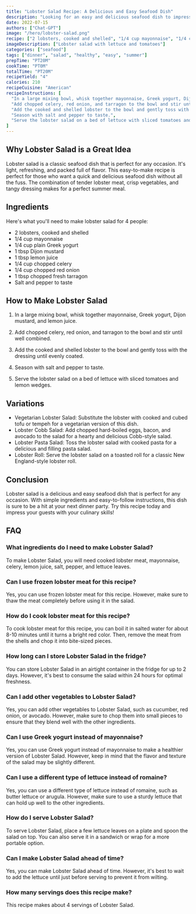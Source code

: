 ```yaml
---
title: "Lobster Salad Recipe: A Delicious and Easy Seafood Dish"
description: "Looking for an easy and delicious seafood dish to impress your guests? Try this lobster salad recipe! With simple ingredients and easy-to-follow instructions, this dish is sure to be a hit at your next dinner party."
date: 2022-07-15
authors: ["Chat-GPT"]
image: "/hero/lobster-salad.png"
recipe: ["2 lobsters, cooked and shelled", "1/4 cup mayonnaise", "1/4 cup plain Greek yogurt", "1 tbsp Dijon mustard", "1 tbsp lemon juice", "1/4 cup chopped celery", "1/4 cup chopped red onion", "1 tbsp chopped fresh tarragon", "Salt and pepper to taste"]
imageDescription: ["Lobster salad with lettuce and tomatoes"]
categories: ["seafood"]
tags: ["dinner", "salad", "healthy", "easy", "summer"]
prepTime: "PT20M"
cookTime: "PT0M"
totalTime: "PT20M"
recipeYield: "4"
calories: 210
recipeCuisine: "American"
recipeInstructions: [
  "In a large mixing bowl, whisk together mayonnaise, Greek yogurt, Dijon mustard, and lemon juice.",
  "Add chopped celery, red onion, and tarragon to the bowl and stir until well combined.",
  "Add the cooked and shelled lobster to the bowl and gently toss with the dressing until evenly coated.",
  "Season with salt and pepper to taste.",
  "Serve the lobster salad on a bed of lettuce with sliced tomatoes and lemon wedges."
]
---
```


## Why Lobster Salad is a Great Idea

Lobster salad is a classic seafood dish that is perfect for any occasion. It's light, refreshing, and packed full of flavor. This easy-to-make recipe is perfect for those who want a quick and delicious seafood dish without all the fuss. The combination of tender lobster meat, crisp vegetables, and tangy dressing makes for a perfect summer meal.

## Ingredients

Here's what you'll need to make lobster salad for 4 people:

- 2 lobsters, cooked and shelled
- 1/4 cup mayonnaise
- 1/4 cup plain Greek yogurt
- 1 tbsp Dijon mustard
- 1 tbsp lemon juice
- 1/4 cup chopped celery
- 1/4 cup chopped red onion
- 1 tbsp chopped fresh tarragon
- Salt and pepper to taste

## How to Make Lobster Salad

1. In a large mixing bowl, whisk together mayonnaise, Greek yogurt, Dijon mustard, and lemon juice.

2. Add chopped celery, red onion, and tarragon to the bowl and stir until well combined.

3. Add the cooked and shelled lobster to the bowl and gently toss with the dressing until evenly coated.

4. Season with salt and pepper to taste.

5. Serve the lobster salad on a bed of lettuce with sliced tomatoes and lemon wedges.

## Variations

- Vegetarian Lobster Salad: Substitute the lobster with cooked and cubed tofu or tempeh for a vegetarian version of this dish.
- Lobster Cobb Salad: Add chopped hard-boiled eggs, bacon, and avocado to the salad for a hearty and delicious Cobb-style salad.
- Lobster Pasta Salad: Toss the lobster salad with cooked pasta for a delicious and filling pasta salad.
- Lobster Roll: Serve the lobster salad on a toasted roll for a classic New England-style lobster roll.

## Conclusion

Lobster salad is a delicious and easy seafood dish that is perfect for any occasion. With simple ingredients and easy-to-follow instructions, this dish is sure to be a hit at your next dinner party. Try this recipe today and impress your guests with your culinary skills!

## FAQ

### What ingredients do I need to make Lobster Salad?

To make Lobster Salad, you will need cooked lobster meat, mayonnaise, celery, lemon juice, salt, pepper, and lettuce leaves.

### Can I use frozen lobster meat for this recipe?

Yes, you can use frozen lobster meat for this recipe. However, make sure to thaw the meat completely before using it in the salad.

### How do I cook lobster meat for this recipe?

To cook lobster meat for this recipe, you can boil it in salted water for about 8-10 minutes until it turns a bright red color. Then, remove the meat from the shells and chop it into bite-sized pieces.

### How long can I store Lobster Salad in the fridge?

You can store Lobster Salad in an airtight container in the fridge for up to 2 days. However, it's best to consume the salad within 24 hours for optimal freshness.

### Can I add other vegetables to Lobster Salad?

Yes, you can add other vegetables to Lobster Salad, such as cucumber, red onion, or avocado. However, make sure to chop them into small pieces to ensure that they blend well with the other ingredients.

### Can I use Greek yogurt instead of mayonnaise?

Yes, you can use Greek yogurt instead of mayonnaise to make a healthier version of Lobster Salad. However, keep in mind that the flavor and texture of the salad may be slightly different.

### Can I use a different type of lettuce instead of romaine?

Yes, you can use a different type of lettuce instead of romaine, such as butter lettuce or arugula. However, make sure to use a sturdy lettuce that can hold up well to the other ingredients.

### How do I serve Lobster Salad?

To serve Lobster Salad, place a few lettuce leaves on a plate and spoon the salad on top. You can also serve it in a sandwich or wrap for a more portable option.

### Can I make Lobster Salad ahead of time?

Yes, you can make Lobster Salad ahead of time. However, it's best to wait to add the lettuce until just before serving to prevent it from wilting.

### How many servings does this recipe make?

This recipe makes about 4 servings of Lobster Salad.